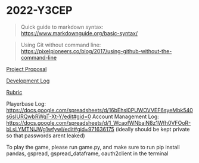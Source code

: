 # 2022-Y3CEP
> Quick guide to markdown syntax: https://www.markdownguide.org/basic-syntax/

> Using Git without command line: https://pixelpioneers.co/blog/2017/using-github-without-the-command-line

[Project Proposal](proposal.md)

[Development Log](devlog.md)

[Rubric](rubric.log)


Playerbase Log: https://docs.google.com/spreadsheets/d/16bEhsl0PUWOVVEF6syeMbk540s6sIURQwbRWqT-Xt-Y/edit#gid=0
Account Management Log: https://docs.google.com/spreadsheets/d/1_WcaofWNbaiN8z1Wfh0VFOoR-bLsLYMTNiJWg1wfywI/edit#gid=971636175 (ideally should be kept private so that passwords arent leaked)


To play the game, please run game.py, and make sure to run pip install pandas, gspread, gspread_dataframe, oauth2client in the terminal 
